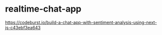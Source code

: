 # realtime-chat-app
https://codeburst.io/build-a-chat-app-with-sentiment-analysis-using-next-js-c43ebf3ea643
